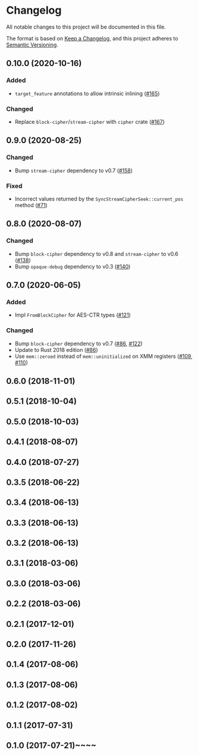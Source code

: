 # Changelog

All notable changes to this project will be documented in this file.

The format is based on [Keep a Changelog](https://keepachangelog.com/en/1.0.0/),
and this project adheres to [Semantic Versioning](https://semver.org/spec/v2.0.0.html).

## 0.10.0 (2020-10-16)
### Added
- `target_feature` annotations to allow intrinsic inlining ([#165])

### Changed
- Replace `block-cipher`/`stream-cipher` with `cipher` crate ([#167])

[#167]: https://github.com/RustCrypto/block-ciphers/pull/167
[#165]: https://github.com/RustCrypto/block-ciphers/pull/165

## 0.9.0 (2020-08-25)
### Changed
- Bump `stream-cipher` dependency to v0.7 ([#158])

### Fixed
- Incorrect values returned by the `SyncStreamCipherSeek::current_pos` method  ([#71])

[#71]: https://github.com/RustCrypto/block-ciphers/issues/71
[#158]: https://github.com/RustCrypto/block-ciphers/pull/158

## 0.8.0 (2020-08-07)
### Changed
- Bump `block-cipher` dependency to v0.8 and `stream-cipher` to v0.6 ([#138])
- Bump `opaque-debug` dependency to v0.3 ([#140])

[#138]: https://github.com/RustCrypto/block-ciphers/pull/138
[#140]: https://github.com/RustCrypto/block-ciphers/pull/140

## 0.7.0 (2020-06-05)
### Added
- Impl `FromBlockCipher` for AES-CTR types ([#121])

### Changed
- Bump `block-cipher` dependency to v0.7 ([#86], [#122])
- Update to Rust 2018 edition ([#86])
- Use `mem::zeroed` instead of `mem::uninitialized` on XMM registers ([#109], [#110])

[#122]: https://github.com/RustCrypto/block-ciphers/pull/122
[#121]: https://github.com/RustCrypto/block-ciphers/pull/121
[#110]: https://github.com/RustCrypto/block-ciphers/pull/110
[#109]: https://github.com/RustCrypto/block-ciphers/pull/109
[#86]: https://github.com/RustCrypto/block-ciphers/pull/86

## 0.6.0 (2018-11-01)

## 0.5.1 (2018-10-04)

## 0.5.0 (2018-10-03)

## 0.4.1 (2018-08-07)

## 0.4.0 (2018-07-27)

## 0.3.5 (2018-06-22)

## 0.3.4 (2018-06-13)

## 0.3.3 (2018-06-13)

## 0.3.2 (2018-06-13)

## 0.3.1 (2018-03-06)

## 0.3.0 (2018-03-06)

## 0.2.2 (2018-03-06)

## 0.2.1 (2017-12-01)

## 0.2.0 (2017-11-26)

## 0.1.4 (2017-08-06)

## 0.1.3 (2017-08-06)

## 0.1.2 (2017-08-02)

## 0.1.1 (2017-07-31)

## 0.1.0 (2017-07-21)~~~~
